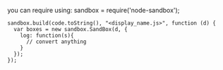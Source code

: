 you can require using:
    sandbox = require('node-sandbox');

    sandbox.build(code.toString(), "<display_name.js>", function (d) {
      var boxes = new sandbox.SandBox(d, {
        log: function(s){ 
          // convert anything
        }
      });
    });

